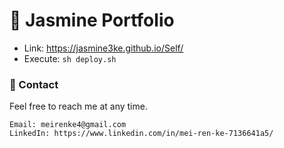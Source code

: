 # :dizzy:  Jasmine Portfolio

* Link: https://jasmine3ke.github.io/Self/
* Execute: `sh deploy.sh`

### :speech_balloon:  Contact
Feel free to reach me at any time.
<pre><code>Email: meirenke4@gmail.com
LinkedIn: https://www.linkedin.com/in/mei-ren-ke-7136641a5/ </code></pre>